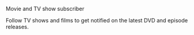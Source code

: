 Movie and TV show subscriber

Follow TV shows and films to get notified on the latest DVD and episode releases.
